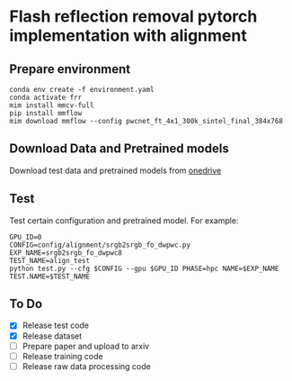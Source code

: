 # Flash reflection removal pytorch implementation with alignment


## Prepare environment
```
conda env create -f environment.yaml  
conda activate frr
mim install mmcv-full
pip install mmflow
mim download mmflow --config pwcnet_ft_4x1_300k_sintel_final_384x768
```

## Download Data and Pretrained models

Download test data and pretrained models from [onedrive](https://hkustconnect-my.sharepoint.com/:f:/g/personal/xjiangan_connect_ust_hk/EuM-fkWwAKlOjetolgSXRM4BEl1uai4mwLdiKAM_ka6_iA?e=HU63Gc)



## Test

Test certain configuration and pretrained model.
For example:
```
GPU_ID=0
CONFIG=config/alignment/srgb2srgb_fo_dwpwc.py
EXP_NAME=srgb2srgb_fo_dwpwc8
TEST_NAME=align_test
python test.py --cfg $CONFIG --gpu $GPU_ID PHASE=hpc NAME=$EXP_NAME TEST.NAME=$TEST_NAME 
```


## To Do
- [x] Release test code
- [x] Release dataset
- [ ] Prepare paper and upload to arxiv
- [ ] Release training code
- [ ] Release raw data processing code
